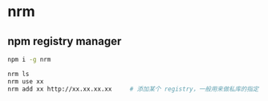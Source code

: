 # nrm

## npm registry manager

```bash
npm i -g nrm

nrm ls
nrm use xx
nrm add xx http://xx.xx.xx.xx     # 添加某个 registry，一般用来做私库的指定
```
